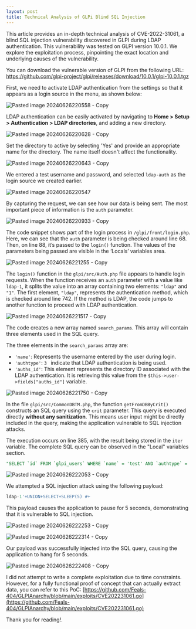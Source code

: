 ```yaml
---
layout: post
title: Technical Analysis of GLPi Blind SQL Injection
---
```


This article provides an in-depth technical analysis of CVE-2022-31061, a blind SQL injection vulnerability discovered in GLPI during LDAP authentication. This vulnerability was tested on GLPI version 10.0.1. We explore the exploitation process, pinpointing the exact location and underlying causes of the vulnerability.

You can download the vulnerable version of GLPI from the following URL: https://github.com/glpi-project/glpi/releases/download/10.0.1/glpi-10.0.1.tgz

First, we need to activate LDAP authentication from the settings so that it appears as a login source in the menu, as shown below:

![Pasted image 20240626220558 - Copy](https://github.com/j4k0m/j4k0m.github.io/assets/48088579/3cb74c6b-91aa-4c93-8cb2-5d91b383911d)

LDAP authentication can be easily activated by navigating to **Home > Setup > Authentication > LDAP directories**, and adding a new directory.

![Pasted image 20240626220628 - Copy](https://github.com/j4k0m/j4k0m.github.io/assets/48088579/e9c2dd9f-e7ee-49f0-b068-5a0215fa4ece)

Set the directory to active by selecting 'Yes' and provide an appropriate name for the directory. The name itself doesn't affect the functionality.

![Pasted image 20240626220643 - Copy](https://github.com/j4k0m/j4k0m.github.io/assets/48088579/6eb00d16-3872-4065-b0d9-6deac5d006a5)

We entered a test username and password, and selected `ldap-auth` as the login source we created earlier.

![Pasted image 20240626220547](https://github.com/j4k0m/j4k0m.github.io/assets/48088579/049d7934-2854-45bc-9c4f-d3feac733402)

By capturing the request, we can see how our data is being sent. The most important piece of information is the `auth` parameter.

![Pasted image 20240626220933 - Copy](https://github.com/j4k0m/j4k0m.github.io/assets/48088579/ab484310-abd2-4dcb-8509-5b9710c7358c)

The code snippet shows part of the login process in `/glpi/front/login.php`. Here, we can see that the `auth` parameter is being checked around line 68. Then, on line 88, it’s passed to the `login()` function. The values of the parameters being passed are visible in the ‘Locals’ variables area.

![Pasted image 20240626221255 - Copy](https://github.com/j4k0m/j4k0m.github.io/assets/48088579/62f5c7d1-ddb6-4928-b3d4-a1698b5423bf)

The `login()` function in the `glpi/src/Auth.php` file appears to handle login requests. When the function receives an `auth` parameter with a value like `ldap-1`, it splits the value into an array containing two elements: `"ldap"` and `"1"`. The first element, `"ldap"`, represents the authentication method, which is checked around line 742. If the method is LDAP, the code jumps to another function to proceed with LDAP authentication.

![Pasted image 20240626221517 - Copy](https://github.com/j4k0m/j4k0m.github.io/assets/48088579/47a7c6a3-3c39-4cf4-8d6e-c99925c17f00)

The code creates a new array named `search_params`. This array will contain three elements used in the SQL query.

The three elements in the `search_params` array are:

- `'name'`:  Represents the username entered by the user during login.
- `'authtype'`:  `3 ` indicate that LDAP authentication is being used.
- `'auths_id'`: This element represents the directory ID associated with the LDAP authentication. It is retrieving this value from the `$this->user->fields["auths_id"]` variable.

![Pasted image 20240626221750 - Copy](https://github.com/j4k0m/j4k0m.github.io/assets/48088579/ce84bf4f-8855-490c-b831-05be617e878f)

In the file `glpi/src/CommonDBTM.php`, the function `getFromDBByCrit()` constructs an SQL query using the `crit` parameter. This query is executed directly **without any sanitization**. This means user input might be directly included in the query, making the application vulnerable to SQL injection attacks.

The execution occurs on line 385, with the result being stored in the `iter` variable. The complete SQL query can be observed in the "Local" variables section.

```sql
"SELECT `id` FROM `glpi_users` WHERE `name` = 'test' AND `authtype` = '3' AND `auths_id` = '1'"
```

![Pasted image 20240626222053 - Copy](https://github.com/j4k0m/j4k0m.github.io/assets/48088579/531dd21c-8539-40cb-8e1b-763619c36020)

We attempted a SQL injection attack using the following payload:

```sql
ldap-1'+UNION+SELECT+SLEEP(5) #+
```

This payload causes the application to pause for 5 seconds, demonstrating that it is vulnerable to SQL injection.

![Pasted image 20240626222253 - Copy](https://github.com/j4k0m/j4k0m.github.io/assets/48088579/83541e34-de1f-4184-be1e-09fdde1edc6f)

![Pasted image 20240626222314 - Copy](https://github.com/j4k0m/j4k0m.github.io/assets/48088579/8e604deb-1943-479a-9bdc-e1f8dfff5193)

Our payload was successfully injected into the SQL query, causing the application to hang for 5 seconds.

![Pasted image 20240626222408 - Copy](https://github.com/j4k0m/j4k0m.github.io/assets/48088579/d731f3dd-fd37-48a6-8a2d-49cf6679110a)

I did not attempt to write a complete exploitation due to time constraints. However, for a fully functional proof of concept that can actually extract data, you can refer to this PoC: [https://github.com/Feals-404/GLPIAnarchy/blob/main/exploits/CVE202231061.go](https://github.com/Feals-404/GLPIAnarchy/blob/main/exploits/CVE202231061.go)

Thank you for reading!.

